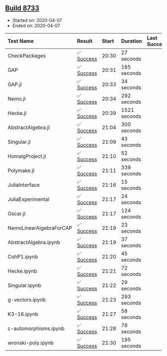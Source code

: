 ## [Build 8733](https://oscarci.mathematik.uni-kl.de/job/oscar/8733/)

* Started on: 2020-04-07
* Ended on: 2020-04-07

| Test Name    | Result | Start | Duration | Last Success | First Failure |
|:-------------|:-------|:------|:---------|:-------------|:--------------|
| CheckPackages | ✅ [Success](https://oscarci.mathematik.uni-kl.de/job/oscar/8733/artifact/logs/build-8733/CheckPackages.log) | 20:30 | 27 seconds |  |  |
| GAP | ✅ [Success](https://oscarci.mathematik.uni-kl.de/job/oscar/8733/artifact/logs/build-8733/GAP.log) | 20:31 | 165 seconds |  |  |
| GAP.jl | ✅ [Success](https://oscarci.mathematik.uni-kl.de/job/oscar/8733/artifact/logs/build-8733/GAP.jl.log) | 20:33 | 34 seconds |  |  |
| Nemo.jl | ✅ [Success](https://oscarci.mathematik.uni-kl.de/job/oscar/8733/artifact/logs/build-8733/Nemo.jl.log) | 20:34 | 292 seconds |  |  |
| Hecke.jl | ✅ [Success](https://oscarci.mathematik.uni-kl.de/job/oscar/8733/artifact/logs/build-8733/Hecke.jl.log) | 20:39 | 1521 seconds |  |  |
| AbstractAlgebra.jl | ✅ [Success](https://oscarci.mathematik.uni-kl.de/job/oscar/8733/artifact/logs/build-8733/AbstractAlgebra.jl.log) | 21:04 | 300 seconds |  |  |
| Singular.jl | ✅ [Success](https://oscarci.mathematik.uni-kl.de/job/oscar/8733/artifact/logs/build-8733/Singular.jl.log) | 21:09 | 43 seconds |  |  |
| HomalgProject.jl | ✅ [Success](https://oscarci.mathematik.uni-kl.de/job/oscar/8733/artifact/logs/build-8733/HomalgProject.jl.log) | 21:10 | 52 seconds |  |  |
| Polymake.jl | ✅ [Success](https://oscarci.mathematik.uni-kl.de/job/oscar/8733/artifact/logs/build-8733/Polymake.jl.log) | 21:11 | 339 seconds |  |  |
| JuliaInterface | ✅ [Success](https://oscarci.mathematik.uni-kl.de/job/oscar/8733/artifact/logs/build-8733/JuliaInterface.log) | 21:16 | 15 seconds |  |  |
| JuliaExperimental | ✅ [Success](https://oscarci.mathematik.uni-kl.de/job/oscar/8733/artifact/logs/build-8733/JuliaExperimental.log) | 21:17 | 24 seconds |  |  |
| Oscar.jl | ✅ [Success](https://oscarci.mathematik.uni-kl.de/job/oscar/8733/artifact/logs/build-8733/Oscar.jl.log) | 21:17 | 124 seconds |  |  |
| NemoLinearAlgebraForCAP | ✅ [Success](https://oscarci.mathematik.uni-kl.de/job/oscar/8733/artifact/logs/build-8733/NemoLinearAlgebraForCAP.log) | 21:19 | 23 seconds |  |  |
| AbstractAlgebra.ipynb | ✅ [Success](https://oscarci.mathematik.uni-kl.de/job/oscar/8733/artifact/logs/build-8733/AbstractAlgebra.ipynb.log) | 21:19 | 37 seconds |  |  |
| CohP1.ipynb | ✅ [Success](https://oscarci.mathematik.uni-kl.de/job/oscar/8733/artifact/logs/build-8733/CohP1.ipynb.log) | 21:20 | 45 seconds |  |  |
| Hecke.ipynb | ✅ [Success](https://oscarci.mathematik.uni-kl.de/job/oscar/8733/artifact/logs/build-8733/Hecke.ipynb.log) | 21:21 | 72 seconds |  |  |
| Singular.ipynb | ✅ [Success](https://oscarci.mathematik.uni-kl.de/job/oscar/8733/artifact/logs/build-8733/Singular.ipynb.log) | 21:22 | 29 seconds |  |  |
| g-vectors.ipynb | ✅ [Success](https://oscarci.mathematik.uni-kl.de/job/oscar/8733/artifact/logs/build-8733/g-vectors.ipynb.log) | 21:23 | 293 seconds |  |  |
| K3-16.ipynb | ✅ [Success](https://oscarci.mathematik.uni-kl.de/job/oscar/8733/artifact/logs/build-8733/K3-16.ipynb.log) | 21:27 | 58 seconds |  |  |
| c-automorphisms.ipynb | ✅ [Success](https://oscarci.mathematik.uni-kl.de/job/oscar/8733/artifact/logs/build-8733/c-automorphisms.ipynb.log) | 21:28 | 78 seconds |  |  |
| wronski-poly.ipynb | ✅ [Success](https://oscarci.mathematik.uni-kl.de/job/oscar/8733/artifact/logs/build-8733/wronski-poly.ipynb.log) | 21:30 | 195 seconds |  |  |
